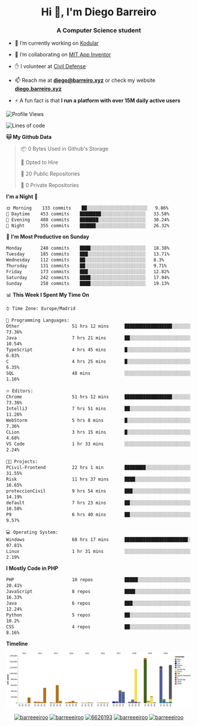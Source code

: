 <h1 align="center">Hi 👋, I'm Diego Barreiro</h1>
<h3 align="center">A Computer Science student</h3>

- 🔭 I’m currently working on [Kodular](https://www.kodular.io)

- 👯 I’m collaborating on [MIT App Inventor](https://github.com/mit-cml/appinventor-sources)

- ✋ I volunteer at [Civil Defense](https://proteccioncivil.sdc.gal)

- 📫 Reach me at **diego@barreiro.xyz** or check my website **[diego.barreiro.xyz](https://diego.barreiro.xyz)**

- ⚡ A fun fact is that **I run a platform with over 15M daily active users**

<!--START_SECTION:waka-->
![Profile Views](http://img.shields.io/badge/Profile%20Views-2-blue)

![Lines of code](https://img.shields.io/badge/From%20Hello%20World%20I%27ve%20Written-22.2%20million%20lines%20of%20code-blue)

**🐱 My Github Data** 

> 📦 0 Bytes Used in Github's Storage 
 > 
> 💼 Opted to Hire
 > 
> 📜 20 Public Repositories 
 > 
> 🔑 0 Private Repositories  
 > 
**I'm a Night 🦉** 

```text
🌞 Morning    133 commits    ██░░░░░░░░░░░░░░░░░░░░░░░   9.86% 
🌆 Daytime    453 commits    ████████░░░░░░░░░░░░░░░░░   33.58% 
🌃 Evening    408 commits    ███████░░░░░░░░░░░░░░░░░░   30.24% 
🌙 Night      355 commits    ██████░░░░░░░░░░░░░░░░░░░   26.32%

```
📅 **I'm Most Productive on Sunday** 

```text
Monday       248 commits    ████░░░░░░░░░░░░░░░░░░░░░   18.38% 
Tuesday      185 commits    ███░░░░░░░░░░░░░░░░░░░░░░   13.71% 
Wednesday    112 commits    ██░░░░░░░░░░░░░░░░░░░░░░░   8.3% 
Thursday     131 commits    ██░░░░░░░░░░░░░░░░░░░░░░░   9.71% 
Friday       173 commits    ███░░░░░░░░░░░░░░░░░░░░░░   12.82% 
Saturday     242 commits    ████░░░░░░░░░░░░░░░░░░░░░   17.94% 
Sunday       258 commits    ████░░░░░░░░░░░░░░░░░░░░░   19.13%

```


📊 **This Week I Spent My Time On** 

```text
⌚︎ Time Zone: Europe/Madrid

💬 Programming Languages: 
Other                    51 hrs 12 mins      ██████████████████░░░░░░░   73.36% 
Java                     7 hrs 21 mins       ██░░░░░░░░░░░░░░░░░░░░░░░   10.54% 
TypeScript               4 hrs 45 mins       █░░░░░░░░░░░░░░░░░░░░░░░░   6.83% 
C                        4 hrs 25 mins       █░░░░░░░░░░░░░░░░░░░░░░░░   6.35% 
SQL                      48 mins             ░░░░░░░░░░░░░░░░░░░░░░░░░   1.16%

🔥 Editors: 
Chrome                   51 hrs 12 mins      ██████████████████░░░░░░░   73.36% 
IntelliJ                 7 hrs 51 mins       ██░░░░░░░░░░░░░░░░░░░░░░░   11.26% 
WebStorm                 5 hrs 8 mins        █░░░░░░░░░░░░░░░░░░░░░░░░   7.36% 
CLion                    3 hrs 15 mins       █░░░░░░░░░░░░░░░░░░░░░░░░   4.68% 
VS Code                  1 hr 33 mins        ░░░░░░░░░░░░░░░░░░░░░░░░░   2.24%

🐱‍💻 Projects: 
PCivil-Frontend          22 hrs 1 min        ████████░░░░░░░░░░░░░░░░░   31.55% 
Risk                     11 hrs 37 mins      ████░░░░░░░░░░░░░░░░░░░░░   16.65% 
proteccionCivil          9 hrs 54 mins       ███░░░░░░░░░░░░░░░░░░░░░░   14.19% 
default                  7 hrs 23 mins       ██░░░░░░░░░░░░░░░░░░░░░░░   10.58% 
P9                       6 hrs 40 mins       ██░░░░░░░░░░░░░░░░░░░░░░░   9.57%

💻 Operating System: 
Windows                  68 hrs 17 mins      ████████████████████████░   97.81% 
Linux                    1 hr 31 mins        ░░░░░░░░░░░░░░░░░░░░░░░░░   2.19%

```

**I Mostly Code in PHP** 

```text
PHP                      10 repos            █████░░░░░░░░░░░░░░░░░░░░   20.41% 
JavaScript               8 repos             ████░░░░░░░░░░░░░░░░░░░░░   16.33% 
Java                     6 repos             ███░░░░░░░░░░░░░░░░░░░░░░   12.24% 
Python                   5 repos             ██░░░░░░░░░░░░░░░░░░░░░░░   10.2% 
CSS                      4 repos             ██░░░░░░░░░░░░░░░░░░░░░░░   8.16%

```


**Timeline**

![Chart not found](https://raw.githubusercontent.com/barreeeiroo/barreeeiroo/master/charts/bar_graph.png) 


<!--END_SECTION:waka-->

<p align="center">
<a href="https://twitter.com/barreeeiroo" target="blank"><img align="center" src="https://cdn.jsdelivr.net/npm/simple-icons@3.0.1/icons/twitter.svg" alt="barreeeiroo" height="20" width="20" /></a>
<a href="https://linkedin.com/in/barreeeiroo" target="blank"><img align="center" src="https://cdn.jsdelivr.net/npm/simple-icons@3.0.1/icons/linkedin.svg" alt="barreeeiroo" height="20" width="20" /></a>
<a href="https://stackoverflow.com/users/6626193" target="blank"><img align="center" src="https://cdn.jsdelivr.net/npm/simple-icons@3.0.1/icons/stackoverflow.svg" alt="6626193" height="20" width="20" /></a>
<a href="https://fb.com/barreeeiroo" target="blank"><img align="center" src="https://cdn.jsdelivr.net/npm/simple-icons@3.0.1/icons/facebook.svg" alt="barreeeiroo" height="20" width="20" /></a>
<a href="https://instagram.com/barreeeiroo" target="blank"><img align="center" src="https://cdn.jsdelivr.net/npm/simple-icons@3.0.1/icons/instagram.svg" alt="barreeeiroo" height="20" width="20" /></a>
</p>
